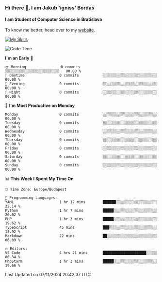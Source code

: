 ### Hi there 👋, I am Jakub 'igniss' Bordáš

#### I am Student of Computer Science in Bratislava
To know me better, head over to my [website](https://bordas.sk).

[![My Skills](https://skillicons.dev/icons?i=js,html,css,figma,svelte,java,kotlin,python,postgresql,typescript,nest,nodejs)](https://bordas.sk)


<!--START_SECTION:waka-->
![Code Time](http://img.shields.io/badge/Code%20Time-1%2C562%20hrs%2038%20mins-blue)

**I'm an Early 🐤** 

```text
🌞 Morning                0 commits           ░░░░░░░░░░░░░░░░░░░░░░░░░   00.00 % 
🌆 Daytime                0 commits           ░░░░░░░░░░░░░░░░░░░░░░░░░   00.00 % 
🌃 Evening                0 commits           ░░░░░░░░░░░░░░░░░░░░░░░░░   00.00 % 
🌙 Night                  0 commits           ░░░░░░░░░░░░░░░░░░░░░░░░░   00.00 % 
```
📅 **I'm Most Productive on Monday** 

```text
Monday                   0 commits           ░░░░░░░░░░░░░░░░░░░░░░░░░   00.00 % 
Tuesday                  0 commits           ░░░░░░░░░░░░░░░░░░░░░░░░░   00.00 % 
Wednesday                0 commits           ░░░░░░░░░░░░░░░░░░░░░░░░░   00.00 % 
Thursday                 0 commits           ░░░░░░░░░░░░░░░░░░░░░░░░░   00.00 % 
Friday                   0 commits           ░░░░░░░░░░░░░░░░░░░░░░░░░   00.00 % 
Saturday                 0 commits           ░░░░░░░░░░░░░░░░░░░░░░░░░   00.00 % 
Sunday                   0 commits           ░░░░░░░░░░░░░░░░░░░░░░░░░   00.00 % 
```


📊 **This Week I Spent My Time On** 

```text
🕑︎ Time Zone: Europe/Budapest

💬 Programming Languages: 
YAML                     1 hr 12 mins        ██████░░░░░░░░░░░░░░░░░░░   22.14 % 
Python                   1 hr 7 mins         █████░░░░░░░░░░░░░░░░░░░░   20.62 % 
PHP                      1 hr 3 mins         █████░░░░░░░░░░░░░░░░░░░░   19.62 % 
TypeScript               45 mins             ███░░░░░░░░░░░░░░░░░░░░░░   13.92 % 
Markdown                 22 mins             ██░░░░░░░░░░░░░░░░░░░░░░░   06.89 % 

🔥 Editors: 
VS Code                  4 hrs 21 mins       ████████████████████░░░░░   80.34 % 
PhpStorm                 1 hr 3 mins         █████░░░░░░░░░░░░░░░░░░░░   19.66 % 
```


 Last Updated on 07/11/2024 20:42:37 UTC
<!--END_SECTION:waka-->
